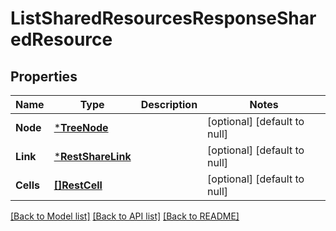 # ListSharedResourcesResponseSharedResource

## Properties
Name | Type | Description | Notes
------------ | ------------- | ------------- | -------------
**Node** | [***TreeNode**](treeNode.md) |  | [optional] [default to null]
**Link** | [***RestShareLink**](restShareLink.md) |  | [optional] [default to null]
**Cells** | [**[]RestCell**](restCell.md) |  | [optional] [default to null]

[[Back to Model list]](../../README.md#documentation-for-models) [[Back to API list]](../../README.md#documentation-for-api-endpoints) [[Back to README]](../../README.md)


